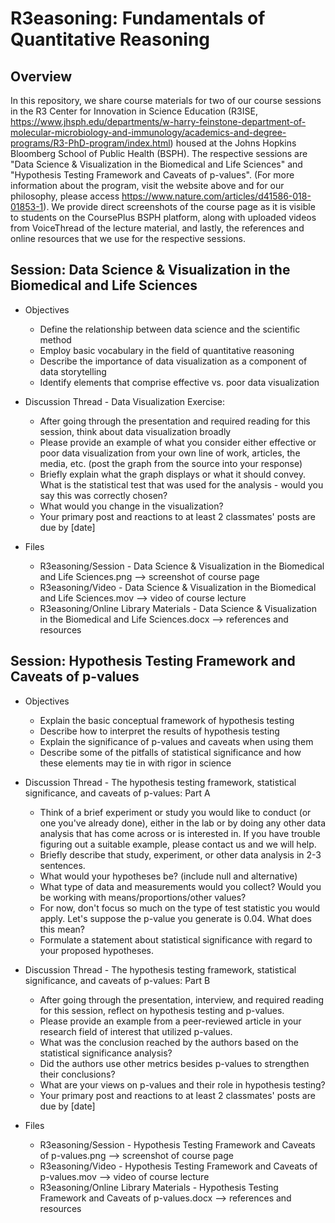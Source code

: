 # R3easoning: Fundamentals of Quantitative Reasoning

## Overview

In this repository, we share course materials for two of our course sessions in the R3 Center for Innovation in Science Education (R3ISE, https://www.jhsph.edu/departments/w-harry-feinstone-department-of-molecular-microbiology-and-immunology/academics-and-degree-programs/R3-PhD-program/index.html) housed at the Johns Hopkins Bloomberg School of Public Health (BSPH). The respective sessions are "Data Science & Visualization in the Biomedical and Life Sciences" and "Hypothesis Testing Framework and Caveats of p-values". (For more information about the program, visit the website above and for our philosophy, please access https://www.nature.com/articles/d41586-018-01853-1).
We provide direct screenshots of the course page as it is visible to students on the CoursePlus BSPH platform, along with uploaded videos from VoiceThread of the lecture material, and lastly, the references and online resources that we use for the respective sessions.

## Session: Data Science & Visualization in the Biomedical and Life Sciences

* Objectives
  * Define the relationship between data science and the scientific method
  * Employ basic vocabulary in the field of quantitative reasoning
  * Describe the importance of data visualization as a component of data storytelling
  * Identify elements that comprise effective vs. poor data visualization

* Discussion Thread - Data Visualization Exercise:
  * After going through the presentation and required reading for this session, think about data visualization broadly
  * Please provide an example of what you consider either effective or poor data visualization from your own line of work, articles, the media, etc. (post the graph from the source into your response)
  * Briefly explain what the graph displays or what it should convey. What is the statistical test that was used for the analysis - would you say this was correctly chosen?
  * What would you change in the visualization?
  * Your primary post and reactions to at least 2 classmates' posts are due by [date]

* Files
  * R3easoning/Session - Data Science & Visualization in the Biomedical and Life Sciences.png --> screenshot of course page
  * R3easoning/Video - Data Science & Visualization in the Biomedical and Life Sciences.mov --> video of course lecture
  * R3easoning/Online Library Materials - Data Science & Visualization in the Biomedical and Life Sciences.docx --> references and resources
  
## Session: Hypothesis Testing Framework and Caveats of p-values

* Objectives
  * Explain the basic conceptual framework of hypothesis testing
  * Describe how to interpret the results of hypothesis testing
  * Explain the significance of p-values and caveats when using them
  * Describe some of the pitfalls of statistical significance and how these elements may tie in with rigor in science
  
* Discussion Thread - The hypothesis testing framework, statistical significance, and caveats of p-values: Part A
  * Think of a brief experiment or study you would like to conduct (or one you've already done), either in the lab or by doing any other data analysis that has come across or is interested in. If you have trouble figuring out a suitable example, please contact us and we will help.
  * Briefly describe that study, experiment, or other data analysis in 2-3 sentences.
  * What would your hypotheses be? (include null and alternative)
  * What type of data and measurements would you collect? Would you be working with means/proportions/other values?
  * For now, don't focus so much on the type of test statistic you would apply. Let's suppose the p-value you generate is 0.04. What does this mean?
  * Formulate a statement about statistical significance with regard to your proposed hypotheses.

* Discussion Thread - The hypothesis testing framework, statistical significance, and caveats of p-values: Part B
  * After going through the presentation, interview, and required reading for this session, reflect on hypothesis testing and p-values.
  * Please provide an example from a peer-reviewed article in your research field of interest that utilized p-values.
  * What was the conclusion reached by the authors based on the statistical significance analysis?
  * Did the authors use other metrics besides p-values to strengthen their conclusions?
  * What are your views on p-values and their role in hypothesis testing?
  * Your primary post and reactions to at least 2 classmates' posts are due by [date]

* Files
  * R3easoning/Session - Hypothesis Testing Framework and Caveats of p-values.png --> screenshot of course page
  * R3easoning/Video - Hypothesis Testing Framework and Caveats of p-values.mov --> video of course lecture
  * R3easoning/Online Library Materials - Hypothesis Testing Framework and Caveats of p-values.docx --> references and resources
